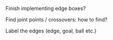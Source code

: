 

Finish implementing edge boxes?

Find joint points / crossovers: how to find?

Label the edges (edge, goal, ball etc.)
